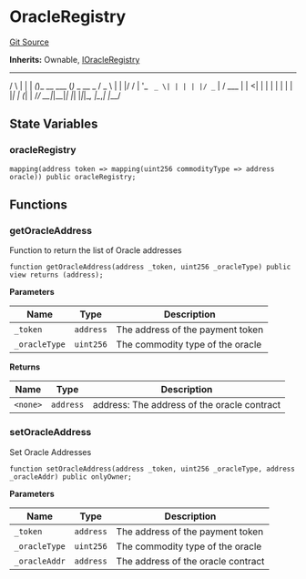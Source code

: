 # OracleRegistry
[Git Source](https://github.com/Alkimiya/v2.1-core/tree/comments-docs/blob/ee3e12bcce8690315f313782a9d6014a1b843773/contracts/OracleRegistry.sol)

**Inherits:**
Ownable, [IOracleRegistry](/contracts/interfaces/oracle/IOracleRegistry.sol/interface.IOracleRegistry.md)

_    _ _    _           _
/ \  | | | _(_)_ __ ___ (_)_   _  __ _
/ _ \ | | |/ / | '_ ` _ \| | | | |/ _` |
/ ___ \| |   <| | | | | | | | |_| | (_| |
/_/   \_\_|_|\_\_|_| |_| |_|_|\__, |\__,_|
|___/


## State Variables
### oracleRegistry

```solidity
mapping(address token => mapping(uint256 commodityType => address oracle)) public oracleRegistry;
```


## Functions
### getOracleAddress

Function to return the list of Oracle addresses


```solidity
function getOracleAddress(address _token, uint256 _oracleType) public view returns (address);
```
**Parameters**

|Name|Type|Description|
|----|----|-----------|
|`_token`|`address`|The address of the payment token|
|`_oracleType`|`uint256`|The commodity type of the oracle|

**Returns**

|Name|Type|Description|
|----|----|-----------|
|`<none>`|`address`|address: The address of the oracle contract|


### setOracleAddress

Set Oracle Addresses


```solidity
function setOracleAddress(address _token, uint256 _oracleType, address _oracleAddr) public onlyOwner;
```
**Parameters**

|Name|Type|Description|
|----|----|-----------|
|`_token`|`address`|The address of the payment token|
|`_oracleType`|`uint256`|The commodity type of the oracle|
|`_oracleAddr`|`address`|The address of the oracle contract|



